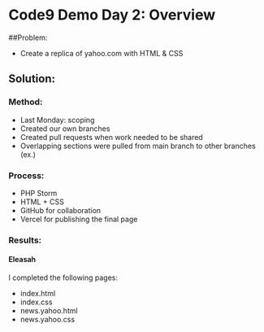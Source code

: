 # Code9 Demo Day 2: Overview

##Problem:
- Create a replica of yahoo.com with HTML & CSS

## Solution:

### Method:

- Last Monday: scoping
- Created our own branches
- Created pull requests when work needed to be shared
- Overlapping sections were pulled from main branch to other branches (ex.)


### Process:

- PHP Storm
- HTML + CSS
- GitHub for collaboration
- Vercel for publishing the final page
### Results:

#### Eleasah
I completed the following pages:

- index.html
- index.css
- news.yahoo.html
- news.yahoo.css